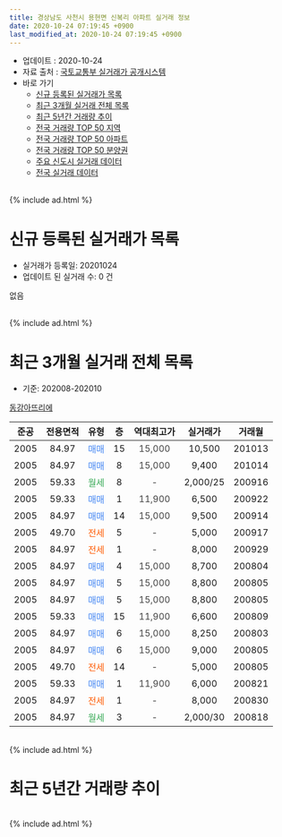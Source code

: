 ```yaml
---
title: 경상남도 사천시 용현면 신복리 아파트 실거래 정보
date: 2020-10-24 07:19:45 +0900
last_modified_at: 2020-10-24 07:19:45 +0900
---
```


* 업데이트 : 2020-10-24
* 자료 출처 : [국토교통부 실거래가 공개시스템](http://rt.molit.go.kr)
* 바로 가기
    * [신규 등록된 실거래가 목록](#신규-등록된-실거래가-목록)
    * [최근 3개월 실거래 전체 목록](#최근-3개월-실거래-전체-목록)
    * [최근 5년간 거래량 추이](#최근-5년간-거래량-추이)
    * [전국 거래량 TOP 50 지역](https://inasie.github.io/apt-trade-info/최근-3개월-전국에서-가장-거래가-많이-발생한-지역)
    * [전국 거래량 TOP 50 아파트](https://inasie.github.io/apt-trade-info/최근-3개월-전국에서-가장-거래가-많이-발생한-아파트)
    * [전국 거래량 TOP 50 분양권](https://inasie.github.io/apt-trade-info/최근-3개월-전국에서-가장-거래가-많이-발생한-분양권)
    * [주요 신도시 실거래 데이터](https://inasie.github.io/apt-trade-info/주요-신도시)
    * [전국 실거래 데이터](https://inasie.github.io/apt-trade-info/전국)
<br>
{% include ad.html %}
<br>

# 신규 등록된 실거래가 목록
* 실거래가 등록일: 20201024
* 업데이트 된 실거래 수: 0 건

없음

<br>
{% include ad.html %}
<br>

# 최근 3개월 실거래 전체 목록
* 기준: 202008-202010


[동강아뜨리에](https://search.naver.com/search.naver?query=%EA%B2%BD%EC%83%81%EB%82%A8%EB%8F%84+%EC%82%AC%EC%B2%9C%EC%8B%9C+%EC%9A%A9%ED%98%84%EB%A9%B4+%EC%8B%A0%EB%B3%B5%EB%A6%AC+%EB%8F%99%EA%B0%95%EC%95%84%EB%9C%A8%EB%A6%AC%EC%97%90)

|준공|전용면적|유형|층|역대최고가|실거래가|거래월|
|:---:|:---:|:---:|:---:|:---:|:---:|:---:|
|2005|84.97|<span style="color:#4285f3">매매</span>|15|<span style="color:#444444">15,000</span>|10,500|201013|
|2005|84.97|<span style="color:#4285f3">매매</span>|8|<span style="color:#444444">15,000</span>|9,400|201014|
|2005|59.33|<span style="color:#34a853">월세</span>|8|<span style="color:#444444">-</span>|2,000/25|200916|
|2005|59.33|<span style="color:#4285f3">매매</span>|1|<span style="color:#444444">11,900</span>|6,500|200922|
|2005|84.97|<span style="color:#4285f3">매매</span>|14|<span style="color:#444444">15,000</span>|9,500|200914|
|2005|49.70|<span style="color:#ff5a00">전세</span>|5|<span style="color:#444444">-</span>|5,000|200917|
|2005|84.97|<span style="color:#ff5a00">전세</span>|1|<span style="color:#444444">-</span>|8,000|200929|
|2005|84.97|<span style="color:#4285f3">매매</span>|4|<span style="color:#444444">15,000</span>|8,700|200804|
|2005|84.97|<span style="color:#4285f3">매매</span>|5|<span style="color:#444444">15,000</span>|8,800|200805|
|2005|84.97|<span style="color:#4285f3">매매</span>|5|<span style="color:#444444">15,000</span>|8,800|200805|
|2005|59.33|<span style="color:#4285f3">매매</span>|15|<span style="color:#444444">11,900</span>|6,600|200809|
|2005|84.97|<span style="color:#4285f3">매매</span>|6|<span style="color:#444444">15,000</span>|8,250|200803|
|2005|84.97|<span style="color:#4285f3">매매</span>|6|<span style="color:#444444">15,000</span>|9,000|200805|
|2005|49.70|<span style="color:#ff5a00">전세</span>|14|<span style="color:#444444">-</span>|5,000|200805|
|2005|59.33|<span style="color:#4285f3">매매</span>|1|<span style="color:#444444">11,900</span>|6,000|200821|
|2005|84.97|<span style="color:#ff5a00">전세</span>|1|<span style="color:#444444">-</span>|8,000|200830|
|2005|84.97|<span style="color:#34a853">월세</span>|3|<span style="color:#444444">-</span>|2,000/30|200818|


<br>
{% include ad.html %}
<br>

# 최근 5년간 거래량 추이


<div style="width:100%;">
    <canvas id="deal_progress" height="200"></canvas>
</div>

<script>
new Chart(document.getElementById("deal_progress"), {
    type: 'line',
    data: {
        labels: ['201510','201511','201512','201601','201602','201603','201604','201605','201606','201607','201608','201609','201610','201611','201612','201701','201702','201703','201704','201705','201706','201707','201708','201709','201710','201711','201712','201801','201802','201803','201804','201805','201806','201807','201808','201809','201810','201811','201812','201901','201902','201903','201904','201905','201906','201907','201908','201909','201910','201911','201912','202001','202002','202003','202004','202005','202006','202007','202008','202009','202010'],
        datasets: [{
            label: '매매',
            pointRadius: 1,
            data: [13, 12, 7, 9, 5, 11, 4, 6, 6, 5, 7, 10, 8, 7, 5, 6, 7, 3, 5, 7, 14, 2, 7, 6, 4, 5, 2, 3, 3, 3, 6, 4, 2, 1, 3, 2, 7, 5, 1, 5, 1, 2, 2, 2, 3, 1, 1, 4, 3, 1, 3, 4, 3, 3, 2, 4, 6, 4, 7, 2, 2],
            borderColor: "rgba(255, 201, 14, 1)",
            backgroundColor: "rgba(255, 201, 14, 0.5)",
            fill: false,
            lineTension: 0
        },{
            label: '전월세',
            pointRadius: 1,
            data: [5, 11, 5, 5, 6, 13, 6, 4, 6, 7, 12, 8, 7, 13, 12, 8, 7, 14, 11, 4, 7, 7, 10, 11, 6, 3, 8, 11, 3, 7, 6, 11, 7, 5, 5, 10, 5, 3, 2, 5, 8, 8, 6, 4, 6, 6, 5, 10, 9, 7, 7, 4, 7, 4, 7, 7, 4, 6, 3, 3, 0],
            borderColor: "rgba(0, 141, 185, 1)",
            backgroundColor: "rgba(0, 141, 185, 0.5)",
            fill: false,
            lineTension: 0
        }
        ]
    },
    options: {
        responsive: true,
        title: {
            display: false
        },
        tooltips: {
            mode: 'index',
            intersect: false
        },
        hover: {
            mode: 'nearest',
            intersect: true
        },
        scales: {
            xAxes: [{
                display: true,
                scaleLabel: {
                    display: true,
                    labelString: '년/월'
                }
            }],
            yAxes: [{
                display: true,
                ticks: {
                    suggestedMin: 0,
                },
                scaleLabel: {
                    display: true,
                    labelString: '실거래 수'
                }
            }]
        }
    }
});

</script>


<br>
{% include ad.html %}
<br>

